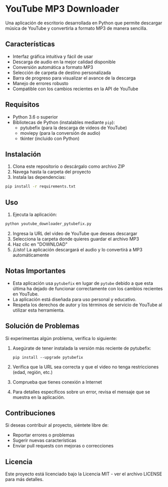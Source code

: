 # YouTube MP3 Downloader

Una aplicación de escritorio desarrollada en Python que permite descargar música de YouTube y convertirla a formato MP3 de manera sencilla.

## Características

- Interfaz gráfica intuitiva y fácil de usar
- Descarga de audio en la mejor calidad disponible
- Conversión automática a formato MP3
- Selección de carpeta de destino personalizada
- Barra de progreso para visualizar el avance de la descarga
- Manejo de errores robusto
- Compatible con los cambios recientes en la API de YouTube

## Requisitos

- Python 3.6 o superior
- Bibliotecas de Python (instalables mediante `pip`):
  - pytubefix (para la descarga de videos de YouTube)
  - moviepy (para la conversión de audio)
  - tkinter (incluido con Python)

## Instalación

1. Clona este repositorio o descárgalo como archivo ZIP
2. Navega hasta la carpeta del proyecto
3. Instala las dependencias:

```bash
pip install -r requirements.txt
```

## Uso

1. Ejecuta la aplicación:

```bash
python youtube_downloader_pytubefix.py
```

2. Ingresa la URL del video de YouTube que deseas descargar
3. Selecciona la carpeta donde quieres guardar el archivo MP3
4. Haz clic en "DOWNLOAD"
5. ¡Listo! La aplicación descargará el audio y lo convertirá a MP3 automáticamente

## Notas Importantes

- Esta aplicación usa `pytubefix` en lugar de `pytube` debido a que esta última ha dejado de funcionar correctamente con los cambios recientes en YouTube.
- La aplicación está diseñada para uso personal y educativo.
- Respeta los derechos de autor y los términos de servicio de YouTube al utilizar esta herramienta.

## Solución de Problemas

Si experimentas algún problema, verifica lo siguiente:

1. Asegúrate de tener instalada la versión más reciente de pytubefix:
   ```
   pip install --upgrade pytubefix
   ```

2. Verifica que la URL sea correcta y que el video no tenga restricciones (edad, región, etc.)

3. Comprueba que tienes conexión a Internet

4. Para detalles específicos sobre un error, revisa el mensaje que se muestra en la aplicación.

## Contribuciones

Si deseas contribuir al proyecto, siéntete libre de:

- Reportar errores o problemas
- Sugerir nuevas características
- Enviar pull requests con mejoras o correcciones

## Licencia

Este proyecto está licenciado bajo la Licencia MIT - ver el archivo LICENSE para más detalles.